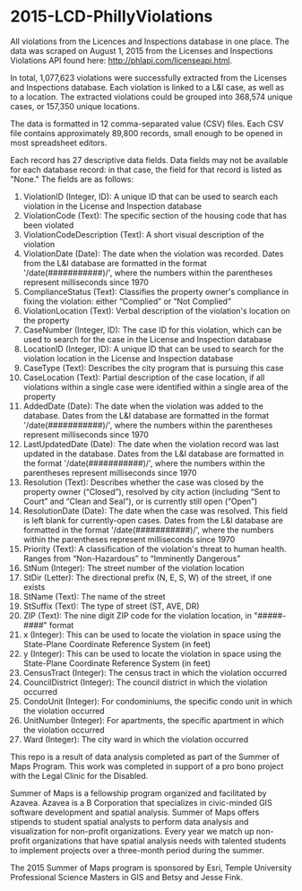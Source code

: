 # 2015-LCD-PhillyViolations
All violations from the Licences and Inspections database in one place. The data was scraped on August 1, 2015 from the Licenses and Inspections Violations API found here: http://phlapi.com/licenseapi.html.

In total, 1,077,623 violations were successfully extracted from the Licenses and Inspections database. Each violation is linked to a L&I case, as well as to a location. The extracted violations could be grouped into 368,574 unique cases, or 157,350 unique locations.

The data is formatted in 12 comma-separated value (CSV) files. Each CSV file contains approximately 89,800 records, small enough to be opened in most spreadsheet editors.

Each record has 27 descriptive data fields. Data fields may not be available for each database record: in that case, the field for that record is listed as "None." The fields are as follows:

1. ViolationID (Integer, ID): A unique ID that can be used to search each violation in the License and Inspection database
2. ViolationCode (Text): The specific section of the housing code that has been violated
3. ViolationCodeDescription (Text): A short visual description of the violation
4. ViolationDate (Date): The date when the violation was recorded. Dates from the L&I database are formatted in the format '/date(###########)/', where the numbers within the parentheses represent milliseconds since 1970 
5. ComplianceStatus (Text): Classifies the property owner's compliance in fixing the violation: either “Complied” or “Not Complied”
6. ViolationLocation (Text): Verbal description of the violation's location on the property
7. CaseNumber (Integer, ID): The case ID for this violation, which can be used to search for the case in the License and Inspection database
8. LocationID (Integer, ID): A unique ID that can be used to search for the violation location in the License and Inspection database
9. CaseType (Text): Describes the city program that is pursuing this case
10. CaseLocation (Text): Partial description of the case location, if all violations within a single case were identified within a single area of the property
11. AddedDate (Date): The date when the violation was added to the database. Dates from the L&I database are formatted in the format '/date(###########)/', where the numbers within the parentheses represent milliseconds since 1970 
12. LastUpdatedDate (Date): The date when the violation record was last updated in the database. Dates from the L&I database are formatted in the format '/date(###########)/', where the numbers within the parentheses represent milliseconds since 1970
13. Resolution (Text): Describes whether the case was closed by the property owner (“Closed”), resolved by city action (including “Sent to Court” and “Clean and Seal”), or is currently still open (“Open”)
14. ResolutionDate (Date): The date when the case was resolved.  This field is left blank for currently-open cases. Dates from the L&I database are formatted in the format '/date(###########)/', where the numbers within the parentheses represent milliseconds since 1970
15. Priority (Text): A classification of the violation's threat to human health. Ranges from “Non-Hazardous” to “Imminently Dangerous”
16. StNum (Integer): The street number of the violation location
17. StDir (Letter): The directional prefix (N, E, S, W) of the street, if one exists
18. StName (Text): The name of the street
19. StSuffix (Text): The type of street (ST, AVE, DR)
20. ZIP (Text): The nine digit ZIP code for the violation location, in "#####-####" format
21. x (Integer): This can be used to locate the violation in space using the State-Plane Coordinate Reference System (in feet)
22. y (Integer): This can be used to locate the violation in space using the State-Plane Coordinate Reference System (in feet)
23. CensusTract (Integer): The census tract in which the violation occurred
24. CouncilDistrict (Integer): The council district in which the violation occurred
25. CondoUnit (Integer): For condominiums, the specific condo unit in which the violation occurred
26. UnitNumber (Integer): For apartments, the specific apartment in which the violation occurred
27. Ward (Integer): The city ward in which the violation occurred



This repo is a result of data analysis completed as part of the Summer of Maps Program. This work was completed in support of a pro bono project with the Legal Clinic for the Disabled.

Summer of Maps is a fellowship program organized and facilitated by Azavea. Azavea is a B Corporation that specializes in civic-minded GIS software development and spatial analysis. Summer of Maps offers stipends to student spatial analysts to perform data analysis and visualization for non-profit organizations. Every year we match up non-profit organizations that have spatial analysis needs with talented students to implement projects over a three-month period during the summer.

The 2015 Summer of Maps program is sponsored by Esri, Temple University Professional Science Masters in GIS and Betsy and Jesse Fink.

